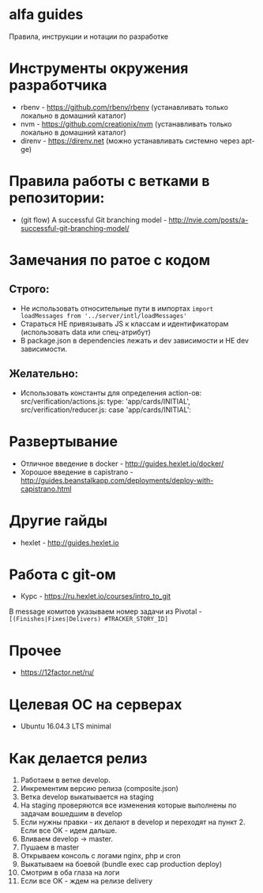 # alfa guides
Правила, инструкции и нотации по разработке

# Инструменты окружения разработчика

* rbenv - https://github.com/rbenv/rbenv (устанавливать только локально в домашний каталог)
* nvm - https://github.com/creationix/nvm (устанавливать только локально в домашний каталог)
* direnv - https://direnv.net (можно устанавливать системно через apt-ge)

# Правила работы с ветками в репозитории:

* (git flow) A successful Git branching model - http://nvie.com/posts/a-successful-git-branching-model/


# Замечания по ратое с кодом

## Строго:

* Не использовать относительные пути в импортах `import loadMessages from '../server/intl/loadMessages'`
* Стараться НЕ привязывать JS к классам и идентификаторам (использовать data или спец-атрибут)
* В package.json в dependencies лежать и dev зависимости и НЕ dev зависимости.

## Желательно:

*  Использовать константы для определения action-ов:
  src/verification/actions.js:    type: 'app/cards/INITIAL',
  src/verification/reducer.js:    case 'app/cards/INITIAL':


# Развертывание

* Отличное введение в docker - http://guides.hexlet.io/docker/
* Хорошое введение в capistrano - http://guides.beanstalkapp.com/deployments/deploy-with-capistrano.html


# Другие гайды

* hexlet - http://guides.hexlet.io


# Работа с git-ом

* Курс - https://ru.hexlet.io/courses/intro_to_git

В message комитов указываем номер задачи из Pivotal - `[(Finishes|Fixes|Delivers) #TRACKER_STORY_ID]`

# Прочее

* https://12factor.net/ru/

# Целевая ОС на серверах

* Ubuntu 16.04.3 LTS minimal


# Как делается релиз

1. Работаем в ветке develop.
2. Инкрементим версию релиза (composite.json)
3. Ветка develop выкатывается на staging
4. На staging проверяются все изменения которые выполнены по задачам вошедшим в develop
5. Если нужны правки - их делают в develop и переходят на пункт 2. Если все OK - идем дальше.
6. Вливаем develop -> master.
7. Пушаем в master
8. Открываем консоль с логами nginx, php и cron
8. Выкатываем на боевой (bundle exec cap production deploy)
9. Смотрим в оба глаза на логи
4. Если все OK - ждем на релизе delivery

